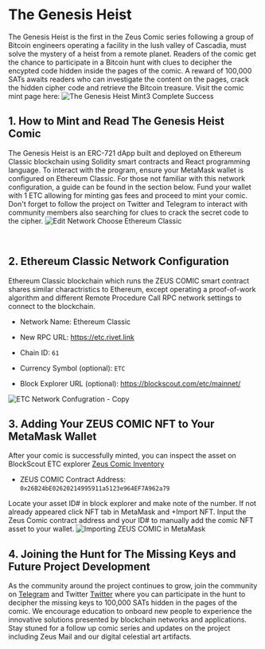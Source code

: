 # The Genesis Heist
The Genesis Heist is the first in the Zeus Comic series following a group of Bitcoin engineers operating a facility in the lush valley of Cascadia, must solve the mystery of a heist from a remote planet. Readers of the comic get the chance to participate in a Bitcoin hunt with clues to decipher the encypted code hidden inside the pages of the comic. A reward of 100,000 SATs awaits readers who can investigate the content on the pages, crack the hidden cipher code and retrieve the Bitcoin treasure. Visit the comic mint page here: 
![The Genesis Heist Mint3 Complete Success](https://github.com/user-attachments/assets/2640117a-d86b-4a4c-806d-d8a0bf570072)
<br>
## 1. How to Mint and Read The Genesis Heist Comic

The Genesis Heist is an ERC-721 dApp built and deployed on Ethereum Classic blockchain using Solidity smart contracts and React programming language. 
To interact with the program, ensure your MetaMask wallet is configured on Ethereum Classic. For those not familiar with this network configuration, a guide can be found in the section below. Fund your wallet with 1 ETC allowing for minting gas fees and proceed to mint your comic. Don't forget to follow the project on Twitter and Telegram to interact with community members also searching for clues to crack the secret code to the cipher.
![Edit Network Choose Ethereum Classic](https://github.com/user-attachments/assets/b8f27c1d-526f-4953-8136-1abee982d637)


<br>

## 2. Ethereum Classic Network Configuration
Ethereum Classic blockchain which runs the ZEUS COMIC smart contract shares similar charactristics to Ethereum, except operating a proof-of-work algorithm and different Remote Procedure Call RPC network settings to connect to the blockchain.
- Network Name: Ethereum Classic

- New RPC URL: https://etc.rivet.link

- Chain ID: ``61``

- Currency Symbol (optional): ``ETC``

- Block Explorer URL (optional): https://blockscout.com/etc/mainnet/

![ETC Network Confugration - Copy](https://github.com/user-attachments/assets/76153773-167f-4437-bff6-2faceb8e709b)


## 3. Adding Your ZEUS COMIC NFT to Your MetaMask Wallet
After your comic is successfully minted, you can inspect the asset on BlockScout ETC explorer <a href="https://etc.blockscout.com/token/0x26B24bE02620214995911a5123e964EF7A962a79?tab=inventory" onclick="window.open('https://etc.blockscout.com/token/0x26B24bE02620214995911a5123e964EF7A962a79?tab=inventory', '_blank', 'noopener,noreferrer'); return false;">Zeus Comic Inventory</a>
- ZEUS COMIC Contract Address: ``0x26B24bE02620214995911a5123e964EF7A962a79``

Locate your asset ID# in block explorer and make note of the number. If not already appeared click NFT tab in MetaMask and +Import NFT. Input the Zeus Comic contract address and your ID# to manually add the comic NFT asset to your wallet.
![Importing ZEUS COMIC in MetaMask](https://github.com/user-attachments/assets/d9556d7c-0ca0-423c-8fb6-f28269465d6a)


## 4. Joining the Hunt for The Missing Keys and Future Project Development
As the community around the project continues to grow, join the community on <a href="https://t.me/+ahBGWbW09kxkYmI0" onclick="window.open('https://t.me/+ahBGWbW09kxkYmI0', '_blank', 'noopener,noreferrer'); return false;">Telegram</a> and Twitter <a href="https://x.com/ZeusPayETC" onclick="window.open('https://x.com/ZeusPayETC', '_blank', 'noopener,noreferrer'); return false;">Twitter</a> where you can participate in the hunt to decipher the missing keys to 100,000 SATs hidden in the pages of the comic. We encourage education to onboard new people to experience the innovative solutions presented by blockchain networks and applications. Stay stuned for a follow up comic series and updates on the project including Zeus Mail and our digital celestial art artifacts.

